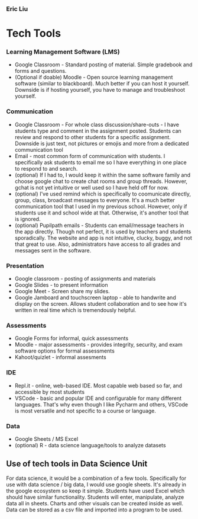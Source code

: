 ### Eric Liu

# Tech Tools

### Learning Management Software (LMS)
- Google Classroom - Standard posting of material. Simple gradebook and forms and questions.
- (Optional if doable) Moodle - Open source learning management software (similar to blackboard). Much better if you can host it yourself. Downside is if hosting yourself, you have to manage and troubleshoot yourself.

### Communication
- Google Classroom - For whole class discussion/share-outs - I have students type and comment in the assignment posted. Students can review and respond to other students for a specific assignment. Downside is just text, not pictures or emojis and more from a dedicated communication tool
- Email - most common form of communication with students. I specifically ask students to email me so I have everything in one place to respond to and search.
- (optional) If I had to, I would keep it within the same software family and choose google chat to create chat rooms and group threads. However, gchat is not yet intuitive or well used so I have held off for now.
- (optional) I've used remind which is specifically to coomunicate directly, group, class, broadcast messages to everyone. It's a much better communication tool that I used in my previous school. However, only if students use it and school wide at that. Otherwise, it's another tool that is ignored.
- (optional) Pupilpath emails - Students can email/message teachers in the app directly. Though not perfect, it is used by teachers and students sporadically. The website and app is not intuitive, clucky, buggy, and not that great to use. Also, administrators have access to all grades and messages sent in the software.

### Presentation
- Google classroom - posting of assignments and materials
- Google Slides - to present information
- Google Meet - Screen share my slides.
- Google Jamboard and touchscreen laptop - able to handwrite and display on the screen. Allows student collaboration and to see how it's written in real time which is tremendously helpful.

### Assessments
- Google Forms for informal, quick assessments
- Moodle - major assessments - provides integrity, security, and exam software options for formal assessments
- Kahoot/quizlet - informal assesments

### IDE
- Repl.it - online, web-based IDE. Most capable web based so far, and accessible by most students
- VSCode - basic and popular IDE and configurable for many different languages. That's why even though I like Pycharm and others, VSCode is most versatile and not specific to a course or language.

### Data
- Google Sheets / MS Excel
- (optional) R - data science language/tools to analyze datasets


## Use of tech tools in Data Science Unit
For data science, it would be a combination of a few tools. Specifically for use with data science / big data, I would use google sheets. It's already in the google ecosystem so keep it simple. Students have used Excel which should have similar functionality. Students will enter, manipulate, analyze data all in sheets. Charts and other visuals can be created inside as well. Data can be stored as a csv file and imported into a program to be used.


